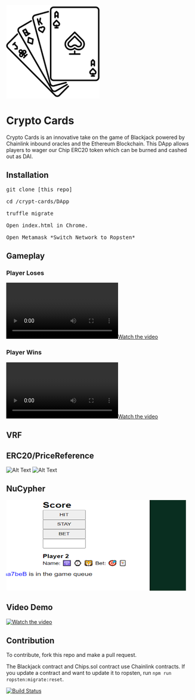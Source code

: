 <img src="logo.png" height="250" width="250">

# Crypto Cards
Crypto Cards is an innovative take on the game of Blackjack powered by Chainlink inbound oracles and the Ethereum Blockchain. This DApp allows players to wager our Chip ERC20 token which can be burned and cashed out as DAI.

## Installation
<pre>
git clone [this repo]

cd /crypt-cards/DApp

truffle migrate

Open index.html in Chrome.

Open Metamask *Switch Network to Ropsten*
</pre>

## Gameplay
### Player Loses
[![Watch the video](https://i.imgur.com/YvIUtvF.mp4)](https://i.imgur.com/YvIUtvF.mp4)
### Player Wins
[![Watch the video](https://i.imgur.com/OVAmyCe.mp4)](https://i.imgur.com/OVAmyCe.mp4)

## VRF


## ERC20/PriceReference
![Alt Text](https://media.giphy.com/media/MAp4x5x5Rub2EQSTXr/giphy.gif)
![Alt Text](https://media.giphy.com/media/Qx5dDgvgAnH4TjW6K7/giphy.gif)

## NuCypher
<img src="nucypher-clip.png" height="242" width="482">

## Video Demo
[![Watch the video](https://imgur.com/hfwarJ3.gif)](https://youtu.be/3qQtOfUFi2A)

## Contribution
To contribute, fork this repo and make a pull request.

The Blackjack contract and Chips.sol contract use Chainlink contracts. If you update a contract and want to update it to ropsten, run `npm run ropsten:migrate:reset`.

[![Build Status](https://travis-ci.org/coderrick/drill.svg?branch=master)](https://travis-ci.org/coderrick/drill)
